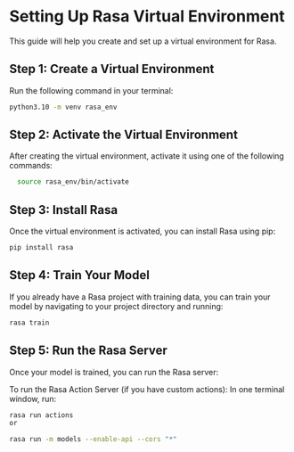 # Setting Up Rasa Virtual Environment

This guide will help you create and set up a virtual environment for Rasa.

## Step 1: Create a Virtual Environment
Run the following command in your terminal:

```bash
python3.10 -m venv rasa_env
```

## Step 2: Activate the Virtual Environment

After creating the virtual environment, activate it using one of the following commands:


```bash
  source rasa_env/bin/activate
```

## Step 3: Install Rasa

Once the virtual environment is activated, you can install Rasa using pip:


```bash
pip install rasa
```


## Step 4: Train Your Model

If you already have a Rasa project with training data, you can train your model by navigating to your project directory and running:

```bash
rasa train
```

## Step 5: Run the Rasa Server

Once your model is trained, you can run the Rasa server:

To run the Rasa Action Server (if you have custom actions): In one terminal window, run:

```bash
rasa run actions
or

rasa run -m models --enable-api --cors "*"


```

